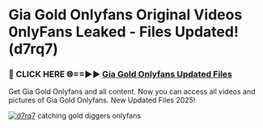 # Gia Gold Onlyfans Original Videos 0nlyFans Leaked - Files Updated! (d7rq7)

<h3>🔴 CLICK HERE 🌐==►► <a href="https://tinyurl.com/2jnfzry5" rel="nofollow">Gia Gold Onlyfans Updated Files</a></h3>

Get Gia Gold Onlyfans and all content. Now you can access all videos and pictures of Gia Gold Onlyfans. New Updated Files 2025!

[![d7rq7](https://i.imgur.com/GyGTBgg.gif)](https://tinyurl.com/2jnfzry5)
catching gold diggers onlyfans